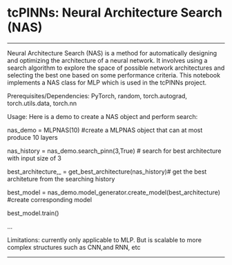 # tcPINNs: Neural Architecture Search (NAS)

------------------------

Neural Architecture Search (NAS) is a method for automatically designing and optimizing the architecture of a neural network. It involves using a search algorithm to explore the space of possible network architectures and selecting the best one based on some performance criteria. This notebook implements a NAS class for MLP which is used in the tcPINNs project.

Prerequisites/Dependencies: PyTorch, random, torch.autograd, torch.utils.data, torch.nn

Usage: Here is a demo to create a NAS object and perform search:

nas_demo = MLPNAS(10) #create a MLPNAS object that can at most produce 10 layers

nas_history = nas_demo.search_pinn(3,True) # search for best architecture with input size of 3

best_architecture,_ = get_best_architecture(nas_history)# get the best architeture from the searching history

best_model = nas_demo.model_generator.create_model(best_architecture) #create corresponding model

best_model.train()

...

Limitations: currently only applicable to MLP. But is scalable to more complex structures such as CNN,and RNN, etc

-------------------------------------------
